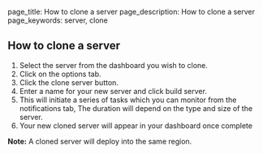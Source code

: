 page_title: How to clone a server
page_description: How to clone a server
page_keywords: server, clone

## How to clone a server

1. Select the server from the dashboard you wish to clone.
2. Click on the options tab.
3. Click the clone server button.
4. Enter a name for your new server and click build server.
5. This will initiate a series of tasks which you can monitor from the notifications tab, The duration will depend on the type and size of the server.
6. Your new cloned server will appear in your dashboard once complete

**Note:** A cloned server will deploy into the same region.
